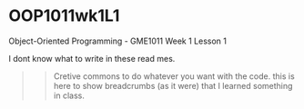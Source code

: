 # OOP1011wk1L1
Object-Oriented Programming - GME1011 Week 1 Lesson 1

I dont know what to write in these read mes.

>> Cretive commons to do whatever you want with the code. this is here to show breadcrumbs (as it were) that I learned something in class.
